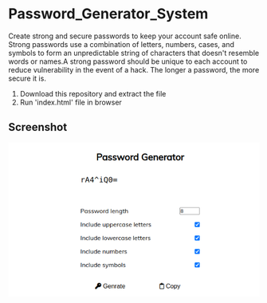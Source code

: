 # Password_Generator_System

Create strong and secure passwords to keep your account safe online. Strong passwords use a combination of letters, numbers, cases, and symbols to form an unpredictable string of characters that doesn't resemble words or names.A strong password should be unique to each account to reduce vulnerability in the event of a hack. The longer a password, the more secure it is.


1. Download this repository and extract the file
2. Run 'index.html' file in browser


## Screenshot
![Screenshot](Password_Generator.png)
